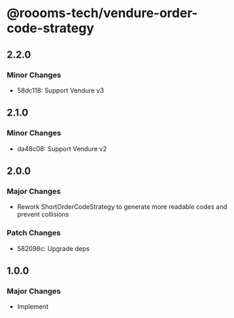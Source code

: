 # @roooms-tech/vendure-order-code-strategy

## 2.2.0

### Minor Changes

-   58dc118: Support Vendure v3

## 2.1.0

### Minor Changes

-   da48c08: Support Vendure v2

## 2.0.0

### Major Changes

-   Rework ShortOrderCodeStrategy to generate more readable codes and prevent collisions

### Patch Changes

-   582098c: Upgrade deps

## 1.0.0

### Major Changes

-   Implement
